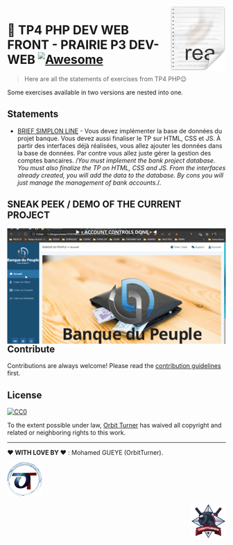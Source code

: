 <img src="public/assets/icon.png" align="right" />

# 📖 TP4 PHP DEV WEB FRONT - PRAIRIE P3 DEV-WEB [![Awesome](https://cdn.rawgit.com/sindresorhus/awesome/d7305f38d29fed78fa85652e3a63e154dd8e8829/media/badge.svg)](https://github.com/sindresorhus/awesome#readme)
> Here are all the statements of exercises from TP4 PHP😉

Some exercises available in two versions are nested into one.

## Statements

- [BRIEF SIMPLON LINE](https://github.com/orbitturner/TPDEVWEB1_SIMPLONP3/blob/master/assets/img/492a4303-55db-4eb7-89ef-46ad1286376a.png) - Vous devez implémenter la base de données du projet banque. Vous devez aussi finaliser le TP sur HTML, CSS et JS. À partir des interfaces déjà réalisées, vous allez ajouter les données dans la base de données. Par contre vous allez juste gérer la gestion des comptes bancaires. /*You must implement the bank project database. You must also finalize the TP on HTML, CSS and JS. From the interfaces already created, you will add the data to the database. By cons you will just manage the management of bank accounts.*/.


## SNEAK PEEK / DEMO OF THE CURRENT PROJECT
<img src="public/assets/etatdAvancement2.gif" align="right" />



## Contribute

Contributions are always welcome!
Please read the [contribution guidelines](public/assets/contributing.md) first.

## License

[![CC0](https://licensebuttons.net/p/zero/1.0/88x31.png)](https://creativecommons.org/publicdomain/zero/1.0/)

To the extent possible under law, [Orbit Turner](http://orbitturner.yj.fr) has waived all copyright and related or neighboring rights to this work.


______________________________________________________
**❤ WITH LOVE BY ❤** : Mohamed GUEYE (OrbitTurner).

![Image of OT](https://github.com/orbitturner/challenger/blob/master/images/orbitturner1.png?raw=true)

<img src="https://github.com/orbitturner/challenger/blob/master/images/OrbitTurner_Gaming_GitHubBadge.png?raw=true" align="right" />